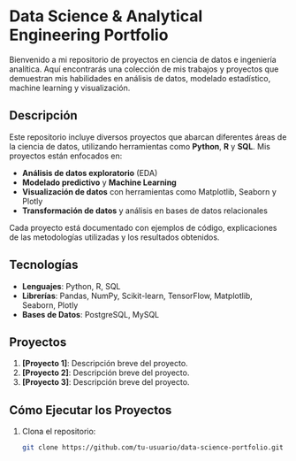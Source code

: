 # Data Science & Analytical Engineering Portfolio

Bienvenido a mi repositorio de proyectos en ciencia de datos e ingeniería analítica. Aquí encontrarás una colección de mis trabajos y proyectos que demuestran mis habilidades en análisis de datos, modelado estadístico, machine learning y visualización.

## Descripción

Este repositorio incluye diversos proyectos que abarcan diferentes áreas de la ciencia de datos, utilizando herramientas como **Python**, **R** y **SQL**. Mis proyectos están enfocados en:

- **Análisis de datos exploratorio** (EDA)
- **Modelado predictivo** y **Machine Learning**
- **Visualización de datos** con herramientas como Matplotlib, Seaborn y Plotly
- **Transformación de datos** y análisis en bases de datos relacionales

Cada proyecto está documentado con ejemplos de código, explicaciones de las metodologías utilizadas y los resultados obtenidos.

## Tecnologías

- **Lenguajes**: Python, R, SQL
- **Librerías**: Pandas, NumPy, Scikit-learn, TensorFlow, Matplotlib, Seaborn, Plotly
- **Bases de Datos**: PostgreSQL, MySQL

## Proyectos

1. **[Proyecto 1]**: Descripción breve del proyecto.
2. **[Proyecto 2]**: Descripción breve del proyecto.
3. **[Proyecto 3]**: Descripción breve del proyecto.

## Cómo Ejecutar los Proyectos

1. Clona el repositorio:
   ```bash
   git clone https://github.com/tu-usuario/data-science-portfolio.git
